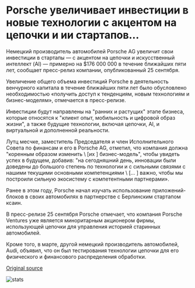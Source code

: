 # Porsche увеличивает инвестиции в новые технологии с акцентом на цепочки и ии стартапов...

Немецкий производитель автомобилей Porsche AG увеличит свои инвестиции в стартапы — с акцентом на цепочки и искусственный интеллект (AI) — примерно на $176 000 000 в течение ближайших пяти лет, сообщает пресс-релиз компании, опубликованный 25 сентября.

Увеличение общего объема инвестиций Porsche в деятельность венчурного капитала в течение ближайших пяти лет было обусловлено необходимостью «получить доступ к тенденциям, новым технологиям и бизнес-моделям», отмечается в пресс-релизе.

Инвестиции будут направлены на "ранних и растущих" этапе бизнеса, которые относятся к "клиент опыт, мобильность и цифровой образ жизни", а также будущие технологии, включая цепочки, AI, и виртуальной и дополненной реальности.

Лутц месчке, заместитель Председателя и член Исполнительного Совета по финансам и его в Porsche AG, отметил, что компания должна "коренным образом изменить \ [их \] бизнес-модель", чтобы увидеть успех в будущем, добавив: "на сегодняшний день, инновации были доведены до большого степень по технологии и с сильными связями с нашими текущими основными компетенциями \ [... \] важно, чтобы мы построили сильную экосистему с компетентными партнерами».

Ранее в этом году, Porsche начал изучать использование приложений-блоков в своих автомобилях в партнерстве с Берлинским стартапом ксаин.

В пресс-релизе 25 сентября Porsche отмечает, что компания Porsche Ventures уже является миноритарным акционером фирмы, использующей цепочки для управления историей старинных автомобилей.

Кроме того, в марте, другой немецкий производитель автомобилей, Audi, объявил, что он был тестирования технологии цепочки для его физического и финансового распределения обработки.

[Original source](https://cointelegraph.com/news/porsche-increases-investments-in-new-technologies-with-focus-on-blockchain-and-ai-startups)

![stats](https://c.statcounter.com/11760860/0/a89fa40b/1/ "stats")
